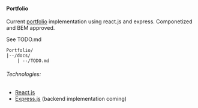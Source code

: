 #### Portfolio
Current [portfolio](https://mikalcallahan.me) implementation using react.js and express. Componetized and BEM approved.

See TODO.md
```
Portfolio/
|--/docs/
    | --/TODO.md
```

###### Technologies:
- [React.js](reactjs.org)
- [Express.js](expressjs.com) (backend implementation coming)
